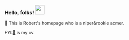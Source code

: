 <!--### Hi there 👋-->
### Hello, folks! <img src="https://tva1.sinaimg.cn/large/0081Kckwly1gm78box9ilg306p06iqak.gif" width="30px">
👷 This is Robert's homepage who is a nlper&rookie acmer.
<!---
![Anurag's github stats](https://github-readme-stats.vercel.app/api?username=RobertMarton&show_icons=true&theme=radical)
-->
<!--![wave](https://tva1.sinaimg.cn/large/0081Kckwly1gm78box9ilg306p06iqak.gif)-->
FYI:[📃]()  is my cv.

<!--
**RobertMarton/RobertMarton** is a ✨ _special_ ✨ repository because its `README.md` (this file) appears on your GitHub profile.

Here are some ideas to get you started:

- 🔭 I’m currently working on ...
- 🌱 I’m currently learning ...
- 👯 I’m looking to collaborate on ...
- 🤔 I’m looking for help with ...
- 💬 Ask me about ...
- 📫 How to reach me: ...
- 😄 Pronouns: ...
- ⚡ Fun fact: ...
-->
